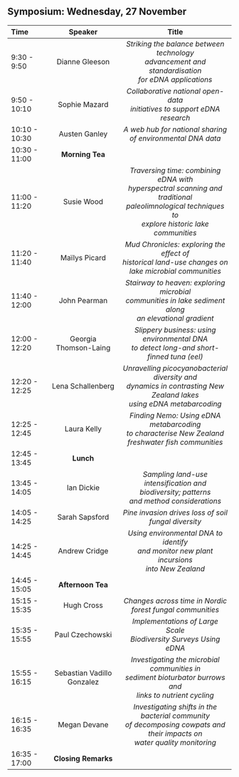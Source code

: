 ## Symposium: Wednesday, 27 November

| Time  | Speaker | Title |
| :---  | :---:   | :---: |
| 9:30 - 9:50 | Dianne Gleeson | *Striking the balance between technology<br> advancement and standardisation<br> for eDNA applications* |
| 9:50 - 10:10 | Sophie Mazard | *Collaborative national open-data<br> initiatives to support eDNA research* |
| 10:10 - 10:30 | Austen Ganley | *A web hub for national sharing<br> of environmental DNA data* |
|  10:30 - 11:00 | **Morning Tea**  |
| 11:00 - 11:20 | Susie Wood | *Traversing time: combining eDNA with<br> hyperspectral scanning and traditional<br> paleolimnological techniques to<br> explore historic lake communities* |
| 11:20 - 11:40 | Maïlys Picard | *Mud Chronicles: exploring the effect of<br> historical land-use changes on<br> lake microbial communities* |
| 11:40 - 12:00 | John Pearman | *Stairway to heaven: exploring microbial<br> communities in lake sediment along<br> an elevational gradient* |
| 12:00 - 12:20 | Georgia Thomson-Laing | *Slippery business: using environmental DNA<br> to detect long-and short-finned tuna (eel)* |
| 12:20 - 12:25 | Lena Schallenberg | *Unravelling picocyanobacterial diversity and<br> dynamics in contrasting New Zealand lakes<br> using eDNA metabarcoding* |
| 12:25 - 12:45 | Laura Kelly | *Finding Nemo: Using eDNA metabarcoding<br> to characterise New Zealand<br> freshwater fish communities* |
| 12:45 - 13:45 | **Lunch** |
| 13:45 - 14:05 | Ian Dickie | *Sampling land-use intensification and<br> biodiversity; patterns<br> and method considerations* |
| 14:05 - 14:25 | Sarah Sapsford | *Pine invasion drives loss of soil fungal diversity* |
| 14:25 - 14:45 | Andrew Cridge | *Using environmental DNA to identify<br> and monitor new plant incursions<br> into New Zealand* |
| 14:45 - 15:05 | **Afternoon Tea** |
| 15:15 - 15:35 | Hugh Cross | *Changes across time in Nordic<br> forest fungal communities* |
| 15:35 - 15:55 | Paul Czechowski | *Implementations of Large Scale<br> Biodiversity Surveys Using eDNA* |
| 15:55 - 16:15 | Sebastian Vadillo Gonzalez | *Investigating the microbial communities in<br> sediment bioturbator burrows and<br> links to nutrient cycling* |
| 16:15 - 16:35 | Megan Devane | *Investigating shifts in the bacterial community<br> of decomposing cowpats and their impacts on<br> water quality monitoring* |
| 16:35 - 17:00 | **Closing Remarks** |

